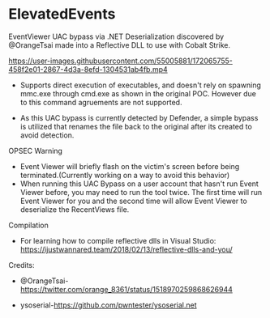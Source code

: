 # ElevatedEvents

EventViewer UAC bypass via .NET Deserialization discovered by @OrangeTsai made into a Reflective DLL to use with Cobalt Strike.


https://user-images.githubusercontent.com/55005881/172065755-458f2e01-2867-4d3a-8efd-1304531ab4fb.mp4

- Supports direct execution of executables, and doesn't rely on spawning mmc.exe through cmd.exe as shown in the original POC. However due to this command agruements are not supported.


- As this UAC bypass is currently detected by Defender, a simple bypass is utilized that renames the file back to the original after its created to avoid detection. 

OPSEC Warning

- Event Viewer will briefly flash on the victim's screen before being terminated.(Currently working on a way to avoid this behavior)
- When running this UAC Bypass on a user account that hasn't run Event Viewer before, you may need to run the tool twice. The first time will run Event Viewer for you and the second time will allow Event Viewer to deserialize the RecentViews file.

Compilation
- For learning how to compile reflective dlls in Visual Studio: https://ijustwannared.team/2018/02/13/reflective-dlls-and-you/

Credits:

- @OrangeTsai-https://twitter.com/orange_8361/status/1518970259868626944

- ysoserial-https://github.com/pwntester/ysoserial.net






